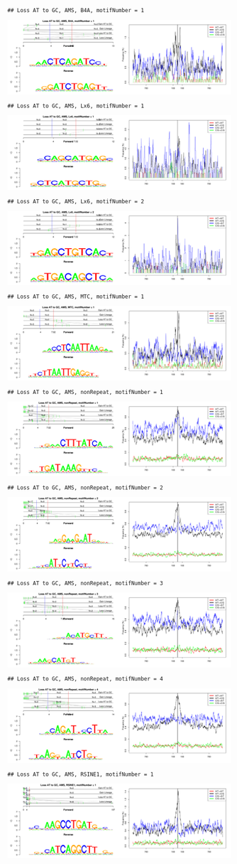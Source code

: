 

```
## Loss AT to GC, AMS, B4A, motifNumber = 1
```

![plot of chunk motifPValues](figure/motifPValues1.png) 

```
## Loss AT to GC, AMS, Lx6, motifNumber = 1
```

![plot of chunk motifPValues](figure/motifPValues2.png) 

```
## Loss AT to GC, AMS, Lx6, motifNumber = 2
```

![plot of chunk motifPValues](figure/motifPValues3.png) 

```
## Loss AT to GC, AMS, MTC, motifNumber = 1
```

![plot of chunk motifPValues](figure/motifPValues4.png) 

```
## Loss AT to GC, AMS, nonRepeat, motifNumber = 1
```

![plot of chunk motifPValues](figure/motifPValues5.png) 

```
## Loss AT to GC, AMS, nonRepeat, motifNumber = 2
```

![plot of chunk motifPValues](figure/motifPValues6.png) 

```
## Loss AT to GC, AMS, nonRepeat, motifNumber = 3
```

![plot of chunk motifPValues](figure/motifPValues7.png) 

```
## Loss AT to GC, AMS, nonRepeat, motifNumber = 4
```

![plot of chunk motifPValues](figure/motifPValues8.png) 

```
## Loss AT to GC, AMS, RSINE1, motifNumber = 1
```

![plot of chunk motifPValues](figure/motifPValues9.png) 
  
